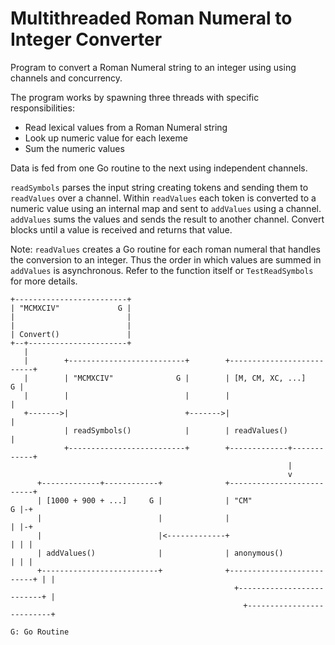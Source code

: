 # Multithreaded Roman Numeral to Integer Converter

Program to convert a Roman Numeral string to an integer using using channels and
concurrency.

The program works by spawning three threads with specific responsibilities:

- Read lexical values from a Roman Numeral string
- Look up numeric value for each lexeme
- Sum the numeric values

Data is fed from one Go routine to the next using independent channels.

`readSymbols` parses the input string creating tokens and sending them to
`readValues` over a channel. Within `readValues` each token is converted to a
numeric value using an internal map and sent to `addValues` using a channel.
`addValues` sums the values and sends the result to another channel. Convert
blocks until a value is received and returns that value.

Note: `readValues` creates a Go routine for each roman numeral that handles the
conversion to an integer. Thus the order in which values are summed in
`addValues` is asynchronous. Refer to the function itself or `TestReadSymbols`
for more details.

```text
+-------------------------+
| "MCMXCIV"             G |
|                         |
|                         |
| Convert()               |
+--+----------------------+
   |
   |        +--------------------------+        +--------------------------+
   |        | "MCMXCIV"              G |        | [M, CM, XC, ...]       G |
   |        |                          |        |                          |
   +------->|                          +------->|                          |
            | readSymbols()            |        | readValues()             |
            +--------------------------+        +-------------+------------+
                                                              |
                                                              v
      +-------------+------------+              +--------------------------+
      | [1000 + 900 + ...]     G |              | "CM"                   G |-+
      |                          |              |                          | |-+
      |                          |<-------------+                          | | |
      | addValues()              |              | anonymous()              | | |
      +--------------------------+              +--------------------------+ | |
                                                  +--------------------------+ |
                                                    +--------------------------+

G: Go Routine
```
